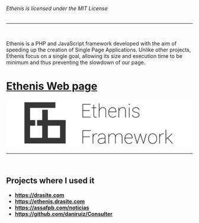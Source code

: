 ###### Ethenis is licensed under the MIT License
<hr>
<br>

Ethenis is a PHP and JavaScript framework developed with the aim of speeding up the creation of Single Page Applications. Unlike other projects, Ethenis focus on a single goal, allowing its size and execution time to be minimum and thus preventing the slowdown of our page.

# [Ethenis Web page](https://ethenis.drasite.com) 

![Logo](https://github.com/daniruiz/Ethenis-Framework/blob/master/logo.png?raw=true)
<hr>
<br>

## Projects where I used it  
* **https://drasite.com**
* **https://ethenis.drasite.com**
* **https://assafpb.com/noticias**
* **https://github.com/daniruiz/Consulter**
